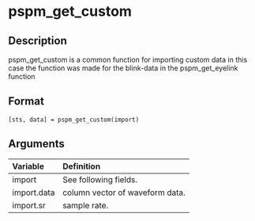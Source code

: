 # pspm_get_custom
## Description
pspm_get_custom is a common function for importing custom data in this case the function was made for the blink-data in the pspm_get_eyelink function

## Format
`[sts, data] = pspm_get_custom(import)`

## Arguments
| Variable | Definition |
|:--|:--|
| import | See following fields. |
| import.data | column vector of waveform data. |
| import.sr | sample rate. |
